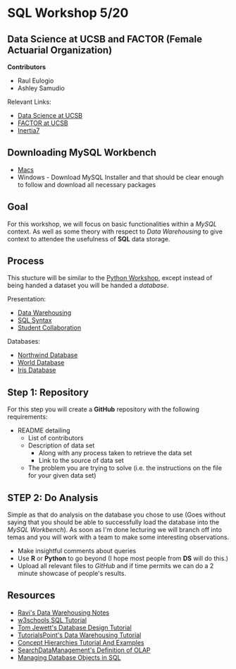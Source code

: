 # SQL Workshop 5/20
## Data Science at UCSB and FACTOR (Female Actuarial Organization)

**Contributors**
+ Raul Eulogio
+ Ashley Samudio

Relevant Links:
+ [Data Science at UCSB](http://datascience.pstat.ucsb.edu/)
+ [FACTOR at UCSB](http://factor.webs.com/)
+ [Inertia7](https://www.inertia7.com/)

## Downloading MySQL Workbench
+ [Macs](https://github.com/raviolli77/SQL_Workshop/blob/master/downloadMySQLServer.md)
+ Windows - Download MySQL Installer and that should be clear enough to follow and download all necessary packages

## **Goal** 
For this workshop, we will focus on basic functionalities within a *MySQL* context. As well as some theory with respect to *Data Warehousing* to give context to attendee the usefulness of **SQL** data storage. 


## **Process**
This stucture will be similar to the [Python Workshop](https://github.com/UCSB-dataScience-ProjectGroup/Python_Workshop), except instead of being handed a dataset you will be handed a *database*. 

Presentation:
+ [Data Warehousing](https://www.inertia7.com/projects/5)
+ [SQL Syntax](https://www.inertia7.com/projects/66)
+ [Student Collaboration](https://www.inertia7.com/projects/70)

Databases:
+ [Northwind Database](https://github.com/dalers/mywind)
+ [World Database](https://dev.mysql.com/doc/index-other.html)
+ [Iris Database](https://github.com/raviolli77/SQL_Workshop/tree/master/data/iris)

## **Step 1: Repository**

For this step you will create a **GitHub** repository with the following requirements:
+ README detailing
	+ List of contributors
	+ Description of data set 
		+ Along with any process taken to retrieve the data set
		+ Link to the source of data set 
	+ The problem you are trying to solve (i.e. the instructions on the file for your given data set)

## **STEP 2: Do Analysis**
Simple as that do analysis on the database you chose to use (Goes without saying that you should be able to successfully load the database into the *MySQL Workbench*). 
As soon as I'm done lecturing we will branch off into temas and you will work with a team 
to make some interesting observations. 
+ Make insightful comments about queries
+ Use **R** or **Python** to go beyond (I hope most people from **DS** will do this.)
+ Upload all relevant files to *GitHub* and if time permits we can do a 2 minute showcase of people's results. 	

## Resources
+ [Ravi's Data Warehousing Notes](https://github.com/raviolli77/understandIngRelationalDatabases)
+ [w3schools SQL Tutorial](https://www.w3schools.com/SQL/deFault.asp)
+ [Tom Jewett's Database Design Tutorial](http://www.tomjewett.com/dbdesign/dbdesign.php)
+ [TutorialsPoint's Data Warehousing Tutorial](https://www.tutorialspoint.com/dwh/dwh_olap.htm)
+ [Concept Hierarchies Tutorial And Examples](http://athena.ecs.csus.edu/~olap/olap/OLAPoperations.php)
+ [SearchDataManagement's Definition of OLAP](http://searchdatamanagement.techtarget.com/definition/OLAP)
+ [Managing Database Objects in SQL](http://www.informit.com/articles/article.aspx?p=1216889&seqNum=2)
